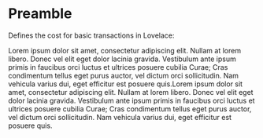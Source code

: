 

# Preamble

Defines the cost for basic transactions in Lovelace:


Lorem ipsum dolor sit amet, consectetur adipiscing elit. Nullam at lorem libero. Donec vel elit eget dolor lacinia gravida. Vestibulum ante ipsum primis in faucibus orci luctus et ultrices posuere cubilia Curae; Cras condimentum tellus eget purus auctor, vel dictum orci sollicitudin. Nam vehicula varius dui, eget efficitur est posuere quis.Lorem ipsum dolor sit amet, consectetur adipiscing elit. Nullam at lorem libero. Donec vel elit eget dolor lacinia gravida. Vestibulum ante ipsum primis in faucibus orci luctus et ultrices posuere cubilia Curae; Cras condimentum tellus eget purus auctor, vel dictum orci sollicitudin. Nam vehicula varius dui, eget efficitur est posuere quis.
